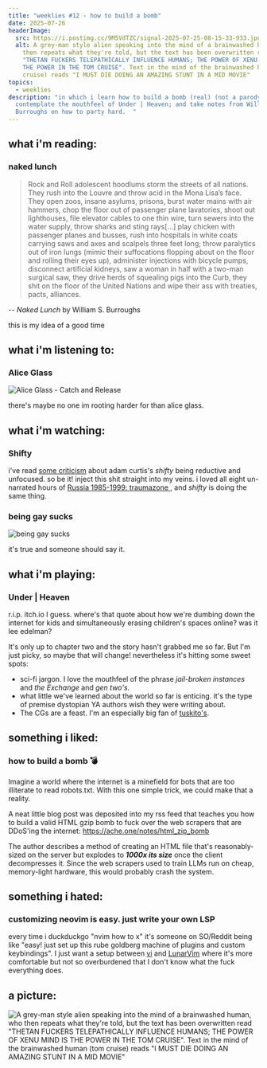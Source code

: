 ```yaml
---
title: "weeklies #12 - how to build a bomb"
date: 2025-07-26
headerImage:
  src: https://i.postimg.cc/9M5VdTZC/signal-2025-07-25-08-15-33-933.jpg
  alt: A grey-man style alien speaking into the mind of a brainwashed human, who
    then repeats what they're told, but the text has been overwritten read
    "THETAN FUCKERS TELEPATHICALLY INFLUENCE HUMANS; THE POWER OF XENU MIND IS
    THE POWER IN THE TOM CRUISE". Text in the mind of the brainwashed human (tom
    cruise) reads "I MUST DIE DOING AN AMAZING STUNT IN A MID MOVIE"
topics:
  - weeklies
description: "in which i learn how to build a bomb (real) (not a parody);
  contemplate the mouthfeel of Under | Heaven; and take notes from William S.
  Burroughs on how to party hard.  "
---
```

## __what i'm reading__:
### naked lunch
> Rock and Roll adolescent hoodlums storm the streets of all nations. They rush into the Louvre and throw acid in the Mona Lisa’s face. They open zoos, insane asylums, prisons, burst water mains with air hammers, chop the floor out of passenger plane lavatories, shoot out lighthouses, file elevator cables to one thin wire, turn sewers into the water supply, throw sharks and sting rays\[...] play chicken with passenger planes and busses, rush into hospitals in white coats carrying saws and axes and scalpels three feet long; throw paralytics out of iron lungs (mimic their suffocations flopping about on the floor and rolling their eyes up), administer injections with bicycle pumps, disconnect artificial kidneys, saw a woman in half with a two-man surgical saw, they drive herds of squealing pigs into the Curb, they shit on the floor of the United Nations and wipe their ass with treaties, pacts, alliances.

-- _Naked Lunch_ by William S. Burroughs

this is my idea of a good time

## __what i'm listening to__:
### Alice Glass
![Alice Glass - Catch and Release](https://youtu.be/X34KEUo1o9s?si=P7YXzTeI3d7wherK)

there's maybe no one im rooting harder for than alice glass. 

## __what i'm watching__:
### Shifty

i've read [some criticism](https://www.velcro-city.co.uk/vibeshifty-on-adam-curtis/) about adam curtis's _shifty_ being reductive and unfocused. so be it! inject this shit straight into my veins. i loved all eight un-narrated hours of [Russia 1985-1999: traumazone ](https://www.youtube.com/playlist?list=PLSjQL8MYniTTLA3wnZ25U-s6RgR4uJNvL), and _shifty_ is doing the same thing.

### being gay sucks

![being gay sucks](https://www.youtube.com/watch?v=aQVdhLG23Pk)

it's true and someone should say it. 

## __what i'm playing__:
### Under | Heaven
r.i.p. itch.io I guess. where's that quote about how we're dumbing down the internet for kids and simultaneously erasing children's spaces online? was it lee edelman?

It's only up to chapter two and the story hasn't grabbed me so far. But I'm just picky, so maybe that will change! nevertheless it's hitting some sweet spots:
- sci-fi jargon. I love the mouthfeel of the phrase _jail-broken instances_ and _the Exchange_ and _gen two's_. 
- what little we've learned about the world so far is enticing. it's the type of premise dystopian YA authors wish they were writing about.
- The CGs are a feast. I'm an especially big fan of [tuskito's](https://tuskito.neocities.org). 

## __something i liked__:
### how to build a bomb 💣
Imagine a world where the internet is a minefield for bots that are too illiterate to read robots.txt. With this one simple trick, we could make that a reality.

A neat little blog post was deposited into my rss feed that teaches you how to build a valid HTML gzip bomb to fuck over the web scrapers that are DDoS'ing the internet: https://ache.one/notes/html_zip_bomb

The author describes a method of creating an HTML file that's reasonably-sized on the server but explodes to ___1000x its size___ once the client decompresses it. Since the web scrapers used to train LLMs run on cheap, memory-light hardware, this would probably crash the system. 

## __something i hated__:
### customizing neovim is easy. just write your own LSP
every time i duckduckgo "nvim how to x" it's someone on SO/Reddit being like "easy! just set up this rube goldberg machine of plugins and custom keybindings". I just want a setup between [vi](https://ex-vi.sourceforge.net/) and [LunarVim](https://www.lunarvim.org/) where it's more comfortable but not so overburdened that I don't know what the fuck everything does. 

## __a picture__:
![A grey-man style alien speaking into the mind of a brainwashed human, who then repeats what they're told, but the text has been overwritten read "THETAN FUCKERS TELEPATHICALLY INFLUENCE HUMANS; THE POWER OF XENU MIND IS THE POWER IN THE TOM CRUISE". Text in the mind of the brainwashed human (tom cruise) reads "I MUST DIE DOING AN AMAZING STUNT IN A MID MOVIE"](https://i.postimg.cc/9M5VdTZC/signal-2025-07-25-08-15-33-933.jpg)